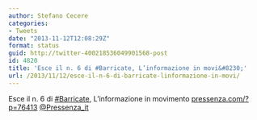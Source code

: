 ```yaml
---
author: Stefano Cecere
categories:
- Tweets
date: "2013-11-12T12:08:29Z"
format: status
guid: http://twitter-400218536049901568-post
id: 4820
title: 'Esce il n. 6 di #Barricate, L’informazione in movi&#8230;'
url: /2013/11/12/esce-il-n-6-di-barricate-linformazione-in-movi/
---
```


Esce il n. 6 di [#Barricate](http://twitter.com/search?q=%23Barricate), L’informazione in movimento [pressenza.com/?p=76413](http://www.pressenza.com/?p=76413) [@Pressenza_it](http://twitter.com/Pressenza_it)